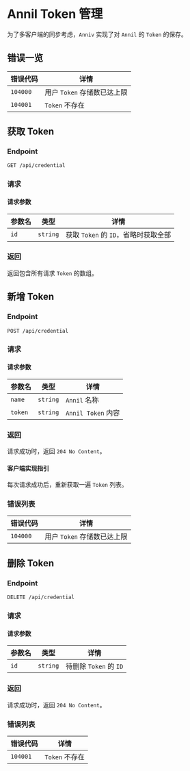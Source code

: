 # Annil Token 管理

为了多客户端的同步考虑，`Anniv` 实现了对 `Annil` 的 `Token` 的保存。

## 错误一览

| 错误代码 | 详情                        |
| -------- | --------------------------- |
| `104000` | 用户 `Token` 存储数已达上限 |
| `104001` | `Token` 不存在              |

## 获取 Token

### Endpoint

`GET /api/credential`

### 请求

#### 请求参数

| 参数名 | 类型     | 详情                                 |
| ------ | -------- | ------------------------------------ |
| `id`   | `string` | 获取 `Token` 的 `ID`，省略时获取全部 |

### 返回

返回包含所有请求 `Token` 的数组。

## 新增 Token

### Endpoint

`POST /api/credential`

### 请求

#### 请求参数

| 参数名  | 类型     | 详情               |
| ------- | -------- | ------------------ |
| `name`  | `string` | `Annil` 名称       |
| `token` | `string` | `Annil Token` 内容 |

### 返回

请求成功时，返回 `204 No Content`。

#### 客户端实现指引

每次请求成功后，重新获取一遍 `Token` 列表。

### 错误列表

| 错误代码 | 详情                        |
| -------- | --------------------------- |
| `104000` | 用户 `Token` 存储数已达上限 |

## 删除 Token

### Endpoint

`DELETE /api/credential`

### 请求

#### 请求参数

| 参数名 | 类型     | 详情                   |
| ------ | -------- | ---------------------- |
| `id`   | `string` | 待删除 `Token` 的 `ID` |

### 返回

请求成功时，返回 `204 No Content`。

### 错误列表

| 错误代码 | 详情           |
| -------- | -------------- |
| `104001` | `Token` 不存在 |